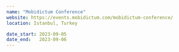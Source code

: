 ```yaml
---
name: "Mobidictum Conference"
website: https://events.mobidictum.com/mobidictum-conference/
location: Istanbul, Turkey

date_start: 2023-09-05
date_end:   2023-09-06
---
```

